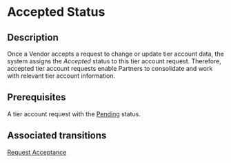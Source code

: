 # Accepted Status 
## Description
Once a Vendor accepts a request to change or update tier account data, the system assigns the *Accepted* status to this tier account request. Therefore, accepted tier account requests enable Partners to consolidate and work with relevant tier account information.
## Prerequisites
A tier account request with the [Pending](s-a-pending.html) status.
## Associated transitions
[Request Acceptance](t-3-pen-accepted.html)
